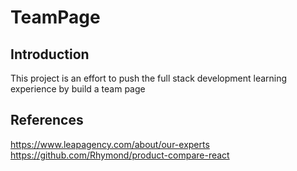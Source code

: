 # TeamPage
## Introduction
This project is an effort to push the full stack development learning experience by build a team page

## References
https://www.leapagency.com/about/our-experts
https://github.com/Rhymond/product-compare-react